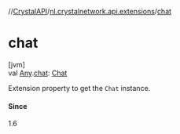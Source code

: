 //[CrystalAPI](../../index.md)/[nl.crystalnetwork.api.extensions](index.md)/[chat](chat.md)

# chat

[jvm]\
val [Any](https://kotlinlang.org/api/latest/jvm/stdlib/kotlin/-any/index.html).[chat](chat.md): [Chat](../nl.crystalnetwork.api/-chat/index.md)

Extension property to get the `Chat` instance.

#### Since

1.6
